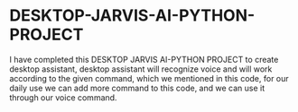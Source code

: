 # DESKTOP-JARVIS-AI-PYTHON-PROJECT
I have completed this DESKTOP JARVIS AI-PYTHON PROJECT to create desktop assistant, desktop assistant will recognize voice and will work according to the given command, which we mentioned in this code, for our daily use we can add more command to this code, and we can use it through our voice command. 
